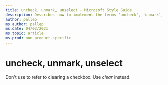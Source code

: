 ```yaml
---
title: uncheck, unmark, unselect - Microsoft Style Guide
description: Describes how to implement the terms 'uncheck', 'unmark', and 'unselect' in Microsoft content. Use the term 'clear' in place of these terms.
author: pallep
ms.author: pallep
ms.date: 04/02/2021
ms.topic: article
ms.prod: non-product-specific
---
```


# uncheck, unmark, unselect

Don't use to refer to clearing a checkbox. Use *clear* instead.
